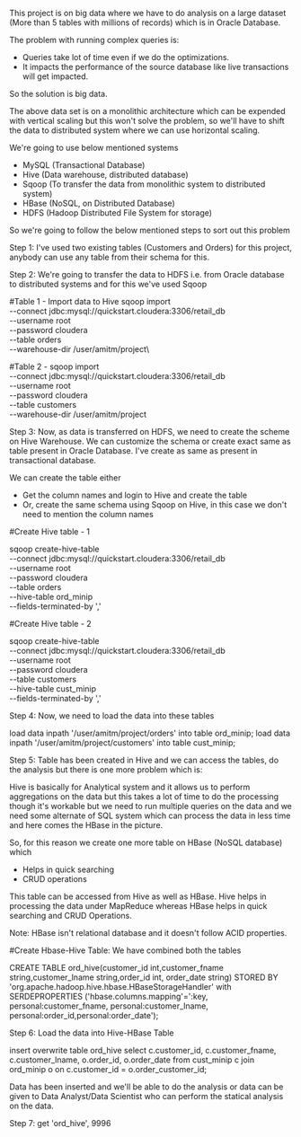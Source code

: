 This project is on big data where we have to do analysis on a large dataset (More than 5 tables with millions of records) which is in Oracle Database.

The problem with running complex queries is:
- Queries take lot of time even if we do the optimizations.
- It impacts the performance of the source database like live transactions will get impacted.

So the solution is big data.

The above data set is on a monolithic architecture which can be expended with vertical scaling but this won't solve the problem, so we'll have to shift the data to distributed system where we can use  horizontal scaling.

We're going to use below mentioned systems
- MySQL (Transactional Database)
- Hive (Data warehouse, distributed database)
- Sqoop (To transfer the data from monolithic system to distributed system)
- HBase (NoSQL, on Distributed Database)
- HDFS (Hadoop Distributed File System for storage)

So we're going to follow the below mentioned steps to sort out this problem

Step 1: I've used two existing tables (Customers and Orders) for this project, anybody can use any table from their schema for this.

Step 2: We're going to transfer the data to HDFS i.e. from Oracle database to distributed systems and for this we've used Sqoop

#Table 1 - Import data to Hive
sqoop import \
--connect jdbc:mysql://quickstart.cloudera:3306/retail_db \
--username root \
--password cloudera \
--table orders \
--warehouse-dir /user/amitm/project\
   
#Table 2 - sqoop import \
--connect jdbc:mysql://quickstart.cloudera:3306/retail_db \
--username root \
--password cloudera \
--table customers \
--warehouse-dir /user/amitm/project

Step 3: Now, as data is transferred on HDFS, we need to create the scheme on Hive Warehouse. We can customize the schema or create exact same as table present in Oracle Database. I've create as same as present in transactional database.

We can create the table either
- Get the column names and login to Hive and create the table
- Or, create the same schema using Sqoop on Hive, in this case we don't need to mention the column names

#Create Hive table - 1

sqoop create-hive-table \
--connect jdbc:mysql://quickstart.cloudera:3306/retail_db \
--username root \
--password cloudera \
--table orders \
--hive-table ord_minip \
--fields-terminated-by ','

#Create Hive table - 2

sqoop create-hive-table \
--connect jdbc:mysql://quickstart.cloudera:3306/retail_db \
--username root \
--password cloudera \
--table customers \
--hive-table cust_minip \
--fields-terminated-by ','

Step 4: Now, we need to load the data into these tables

load data inpath '/user/amitm/project/orders' into table ord_minip;
load data inpath '/user/amitm/project/customers' into table cust_minip;

Step 5: Table has been created in Hive and we can access the tables, do the analysis but there is one more problem which is:

Hive is basically for Analytical system and it allows us to perform aggregations on the data but this takes a lot of time to do the processing though it's workable but we need to run multiple queries on the data and we need some alternate of SQL system which can process the data in less time and here comes the HBase in the picture. 

So, for this reason we create one more table on HBase (NoSQL database) which
- Helps in quick searching
- CRUD operations 

This table can be accessed from Hive as well as HBase. Hive helps in processing the data under MapReduce whereas HBase helps in quick searching and CRUD Operations.

Note: HBase isn't relational database and it doesn't follow ACID properties.
 
#Create Hbase-Hive Table: We have combined both the tables

CREATE TABLE ord_hive(customer_id int,customer_fname string,customer_lname string,order_id int, order_date string) STORED BY 'org.apache.hadoop.hive.hbase.HBaseStorageHandler' with SERDEPROPERTIES ('hbase.columns.mapping'=':key, personal:customer_fname, personal:customer_lname, personal:order_id,personal:order_date');

Step 6: Load the data into Hive-HBase Table

insert overwrite table ord_hive select c.customer_id, c.customer_fname, c.customer_lname, o.order_id, o.order_date from cust_minip c join ord_minip o on c.customer_id = o.order_customer_id;

Data has been inserted and we'll be able to do the analysis or data can be given to Data Analyst/Data Scientist who can perform the statical analysis on the data.

Step 7: get 'ord_hive', 9996
